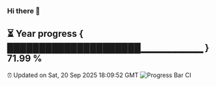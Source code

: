 ### Hi there 👋
⏳ Year progress { █████████████████████▁▁▁▁▁▁▁▁▁ } 71.99 %
---
⏰ Updated on Sat, 20 Sep 2025 18:09:52 GMT
![Progress Bar CI](https://github.com/Moyi321/Moyi321/workflows/Progress%20Bar%20CI/badge.svg)
